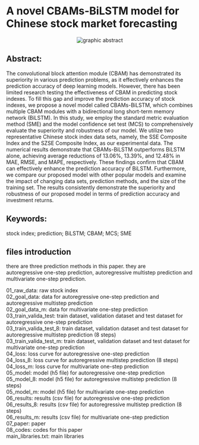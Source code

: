 # A novel CBAMs-BiLSTM model for Chinese stock market forecasting

<p align="center">
  <img src="./07_paper/graphic abstract/graphic abstract.emf" alt="graphic abstract">
</p>

## Abstract: 

The convolutional block attention module (CBAM) has demonstrated its superiority in various prediction problems, as it effectively enhances the prediction accuracy of deep learning models. However, there has been limited research testing the effectiveness of CBAM in predicting stock indexes. To fill this gap and improve the prediction accuracy of stock indexes, we propose a novel model called CBAMs-BiLSTM, which combines multiple CBAM modules with a bidirectional long short-term memory network (BiLSTM). In this study, we employ the standard metric evaluation method (SME) and the model confidence set test (MCS) to comprehensively evaluate the superiority and robustness of our model. We utilize two representative Chinese stock index data sets, namely, the SSE Composite Index and the SZSE Composite Index, as our experimental data. The numerical results demonstrate that CBAMs-BiLSTM outperforms BiLSTM alone, achieving average reductions of 13.06%, 13.39%, and 12.48% in MAE, RMSE, and MAPE, respectively. These findings confirm that CBAM can effectively enhance the prediction accuracy of BiLSTM. Furthermore, we compare our proposed model with other popular models and examine the impact of changing data sets, prediction methods, and the size of the training set. The results consistently demonstrate the superiority and robustness of our proposed model in terms of prediction accuracy and investment returns.

## Keywords: 
stock index; prediction; BiLSTM; CBAM; MCS; SME

## files introduction
there are three prediction methods in this paper. they are autoregressive one-step prediction, autoregressive multistep prediction and multivariate one-step prediction.

01_raw_data: raw stock index  
02_goal_data: data for autoregressive one-step prediction and autoregressive multistep prediction  
02_goal_data_m: data for multivariate one-step prediction  
03_train_valida_test: train dataset, validation dataset and test dataset for autoregressive one-step prediction  
03_train_valida_test_8: train dataset, validation dataset and test dataset for autoregressive multistep prediction (8 steps)  
03_train_valida_test_m: train dataset, validation dataset and test dataset for multivariate one-step prediction  
04_loss: loss curve for autoregressive one-step prediction  
04_loss_8: loss curve for autoregressive multistep prediction (8 steps)  
04_loss_m: loss curve for multivariate one-step prediction  
05_model: model (h5 file) for autoregressive one-step prediction  
05_model_8: model (h5 file) for autoregressive multistep prediction (8 steps)  
05_model_m: model (h5 file) for multivariate one-step prediction  
06_results: results (csv file) for autoregressive one-step prediction  
06_results_8: results (csv file) for autoregressive multistep prediction (8 steps)  
06_results_m: results (csv file) for multivariate one-step prediction  
07_paper: paper  
08_codes: codes for this paper  
main_libraries.txt: main libraries  

